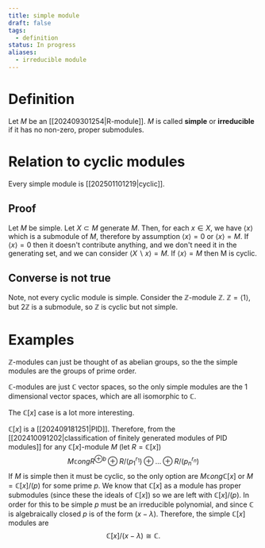 ```yaml
---
title: simple module
draft: false
tags:
  - definition
status: In progress
aliases:
  - irreducible module
---
```

# Definition
Let $M$ be an [[202409301254|R-module]]. 
$M$ is called **simple** or **irreducible** if it has no non-zero, proper submodules.

# Relation to cyclic modules
Every simple module is [[202501101219|cyclic]].

## Proof
Let $M$ be simple. 
Let $X\subset M$ generate $M$. 
Then, for each $x \in X$, we have $\langle x \rangle$ which is a submodule of $M$, therefore by assumption $\langle x \rangle = 0$ or $\langle x \rangle = M$. 
If $\langle x \rangle =0$ then it doesn't contribute anything, and we don't need it in the generating set, and we can consider $\langle X \backslash x \rangle = M$. 
If $\langle x \rangle = M$ then M is cyclic. 

## Converse is not true
Note, not every cyclic module is simple. 
Consider the $\mathbb{Z}$-module $\mathbb{Z}$. 
$\mathbb{Z} = \langle 1 \rangle$, but $2\mathbb{Z}$ is a submodule, so $\mathbb{Z}$ is cyclic but not simple. 
# Examples
$\mathbb{Z}$-modules can just be thought of as abelian groups, so the the simple modules are the groups of prime order. 

$\mathbb{C}$-modules are just $\mathbb{C}$ vector spaces, so the only simple modules are the 1 dimensional vector spaces, which are all isomorphic to $\mathbb{C}$. 

The $\mathbb{C}[x]$ case is a lot more interesting. 

$\mathbb{C}[x]$ is a [[202409181251|PID]].
Therefore, from the [[202410091202|classification of finitely generated modules of PID modules]] for any $\mathbb{C}[x]$-module $M$ (let $R=\mathbb{C}[x]$)
$$
M \mathbb{c}ong R^{\oplus b} \oplus R \big/(p_1^{r_1}) \oplus \dots \oplus R \big/(p_n^{r_n})
$$
If $M$ is simple then it must be cyclic, so the only option are $M \mathbb{c}ong \mathbb{C}[x]$ or $M = \mathbb{C}[x]/(p)$ for some prime $p$. 
We know that $\mathbb{C}[x]$ as a module has proper submodules (since these the ideals of $\mathbb{C}[x]$) so we are left with $\mathbb{C}[x]/(p)$. 
In order for this to be simple $p$ must be an irreducible polynomial, and since $\mathbb{C}$ is algebraically closed $p$ is of the form $(x - \lambda)$. 
Therefore, the simple $\mathbb{C}[x]$ modules are 
$$
\mathbb{C}[x] \big/ (x - \lambda) \cong \mathbb{C}.
$$